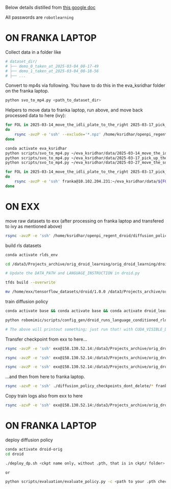 Below details distilled from [this google doc](https://docs.google.com/document/d/17IEyInEPRZ184yZ2_4oBcog7rScNPlQy2vQLPV5IMms/edit?tab=t.0)

All passwords are `robotlearning`

# ON FRANKA LAPTOP

Collect data in a folder like
```bash
# dataset_dir/
# ├── demo_0_taken_at_2025-03-04_00-17-49
# ├── demo_1_taken_at_2025-03-04_00-18-56
# ├── ...
```

Convert to mp4s via following. You have to do this in the eva_ksridhar folder on the franka laptop.
```bash
python svo_to_mp4.py <path_to_dataset_dir>
```

Helpers to move data to franka laptop, run above, and move back processed data to here (ivy):
```bash
for FOL in 2025-03-14_move_the_idli_plate_to_the_right 2025-03-17_pick_up_the_poke_ball_and_put_it_in_the_tray 2025-03-27_move_the_squeegee_to_the_right_and_try_to_drag_it
do
    rsync -avzP -e 'ssh' --exclude='*.npz' /home/ksridhar/openpi_regent_droid/regent_droid_preprocessing/collected_demos/${FOL} franka@10.102.204.231:~/eva_ksridhar/data/
done

conda activate eva_ksridhar
python scripts/svo_to_mp4.py ~/eva_ksridhar/data/2025-03-14_move_the_idli_plate_to_the_right 
python scripts/svo_to_mp4.py ~/eva_ksridhar/data/2025-03-17_pick_up_the_poke_ball_and_put_it_in_the_tray 
python scripts/svo_to_mp4.py ~/eva_ksridhar/data/2025-03-27_move_the_squeegee_to_the_right_and_try_to_drag_it

for FOL in 2025-03-14_move_the_idli_plate_to_the_right 2025-03-17_pick_up_the_poke_ball_and_put_it_in_the_tray 2025-03-27_move_the_squeegee_to_the_right_and_try_to_drag_it
do
    rsync -avzP -e 'ssh' franka@10.102.204.231:~/eva_ksridhar/data/${FOL} ~/openpi_regent_droid/diffusion_policy_droid/raw_datasets/
done
```

# ON EXX
move raw datasets to exx (after processing on franka laptop and transfered to ivy as mentioned above)
```bash
rsync -avzP -e 'ssh' /home/ksridhar/openpi_regent_droid/diffusion_policy_droid/raw_datasets/* exx@158.130.52.14:/data3/Projects_archive/orig_droid_learning/orig_droid_learning/dataset/
```

build rls datasets
```bash
conda activate rlds_env

cd /data3/Projects_archive/orig_droid_learning/orig_droid_learning/droid_dataset_builder/droid

# Update the DATA_PATH and LANGUAGE_INSTRUCTION in droid.py

tfds build --overwrite

mv /home/exx/tensorflow_datasets/droid/1.0.0 /data3/Projects_archive/orig_droid_learning/orig_droid_learning/dataset/squeegee
```

train diffusion policy
```bash
conda activate base && conda activate base && conda activate droid_learning_orig && cd /data3/Projects_archive/orig_droid_learning/orig_droid_learning/droid_policy_learning

python robomimic/scripts/config_gen/droid_runs_language_conditioned_rlds_3cams.py --wandb_proj_name droid

# The above will printout something; just run that! with CUDA_VISIBLE_DEVICES=1 before it
```

Transfer checkpoint from exx to here...
```bash
rsync -avzP -e 'ssh' exx@158.130.52.14:/data3/Projects_archive/orig_droid_learning/orig_droid_learning/droid_policy_learning/experiment_log/droid_idliplate/im/diffusion_policy/04-20-None/bz_32_noise_samples_8_sample_weights_1_dataset_names_droid_cams_2cams_goal_mode_None_truncated_geom_factor_0.3_ldkeys_proprio-lang_visenc_VisualCore_fuser_None/20250420191209/models/model_epoch_50.pth ./diffusion_policy_checkpoints_dont_delete/idliplate_ep50.pth

rsync -avzP -e 'ssh' exx@158.130.52.14:/data3/Projects_archive/orig_droid_learning/orig_droid_learning/droid_policy_learning/experiment_log/droid_pokeball/im/diffusion_policy/04-20-None/bz_32_noise_samples_8_sample_weights_1_dataset_names_droid_cams_2cams_goal_mode_None_truncated_geom_factor_0.3_ldkeys_proprio-lang_visenc_VisualCore_fuser_None/20250420191212/models/model_epoch_50.pth ./diffusion_policy_checkpoints_dont_delete/pokeball_ep50.pth

rsync -avzP -e 'ssh' exx@158.130.52.14:/data3/Projects_archive/orig_droid_learning/orig_droid_learning/droid_policy_learning/experiment_log/droid_squeegee/im/diffusion_policy/04-20-None/bz_32_noise_samples_8_sample_weights_1_dataset_names_droid_cams_2cams_goal_mode_None_truncated_geom_factor_0.3_ldkeys_proprio-lang_visenc_VisualCore_fuser_None/20250420194238/models/model_epoch_50.pth ./diffusion_policy_checkpoints_dont_delete/squeegee_ep50.pth
```

...and then from here to franka laptop.
```bash
rsync -azvP -e 'ssh' ./diffusion_policy_checkpoints_dont_delete/* franka@10.102.204.231:~/droid/ckpt/
```

Copy train logs also from exx to here
```bash
rsync -azvP -e 'ssh' exx@158.130.52.14:/data3/Projects_archive/orig_droid_learning/orig_droid_learning/all_train_logs/* ./logs/diffusion_policy_train_logs/
```

# ON FRANKA LAPTOP
deploy diffusion policy
```bash
conda activate droid-orig
cd droid

./deploy_dp.sh <ckpt name only, without .pth, that is in ckpt/ folder>

or 

python scripts/evaluation/evaluate_policy.py -c <path to your .pth checkpoint file here>
```
